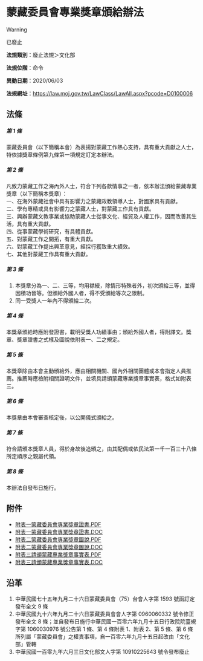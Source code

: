 # 蒙藏委員會專業獎章頒給辦法


> [!WARNING]
> 已廢止


**法規類別**：廢止法規＞文化部

**法規位階**：命令

**異動日期**：2020/06/03  

**法規網址**：https://law.moj.gov.tw/LawClass/LawAll.aspx?pcode=D0100006



## 法條
##### 第 1 條
蒙藏委員會（以下簡稱本會）為表揚對蒙藏工作熱心支持，具有重大貢獻之人士，特依據獎章條例第九條第一項規定訂定本辦法。

##### 第 2 條
凡致力蒙藏工作之海內外人士，符合下列各款情事之一者，依本辦法頒給蒙藏專業獎章（以下簡稱本獎章）：  
一、在海外蒙藏社會中具有影響力之蒙藏政教領導人士，對國家具有貢獻。  
二、學有專精或具有影響力之蒙藏人士，對蒙藏工作具有貢獻。  
三、興辦蒙藏文教事業或協助蒙藏人士從事文化、經貿及人權工作，因而改善其生活，具有重大貢獻。  
四、從事蒙藏學術研究，有具體貢獻。  
五、對蒙藏工作之開拓，有重大貢獻。  
六、對蒙藏工作提出興革意見，經採行獲致重大績效。  
七、其他對蒙藏工作具有重大貢獻。

##### 第 3 條
1. 本獎章分為一、二、三等，均用襟綬，除情形特殊者外，初次頒給三等，並得因積功晉等。但頒給外國人者，得不受頒給等次之限制。
1. 同一受獎人一年內不得頒給二次。

##### 第 4 條
本獎章頒給時應附發證書，載明受獎人功績事由；頒給外國人者，得附譯文。獎章、獎章證書之式樣及圖說依附表一、二之規定。

##### 第 5 條
本獎章除由本會主動頒給外，應由相關機關、國內外相關團體或本會指定人員推薦。推薦時應檢附相關證明文件，並填具請頒蒙藏專業獎章事實表，格式如附表三。

##### 第 6 條
本獎章由本會審查核定後，以公開儀式頒給之。

##### 第 7 條
符合請頒本獎章人員，得於身故後追頒之，由其配偶或依民法第一千一百三十八條所定順序之親屬代領。

##### 第 8 條
本辦法自發布日施行。
## 附件
* [附表一蒙藏委員會專業獎章證書.PDF](https://law.moj.gov.tw/LawClass/LawGetFile.ashx?FileId=0000234201)
* [附表一蒙藏委員會專業獎章證書.DOC](https://law.moj.gov.tw/LawClass/LawGetFile.ashx?FileId=0000047231)
* [附表二蒙藏委員會專業獎章圖說.PDF](https://law.moj.gov.tw/LawClass/LawGetFile.ashx?FileId=0000234202)
* [附表二蒙藏委員會專業獎章圖說.DOC](https://law.moj.gov.tw/LawClass/LawGetFile.ashx?FileId=0000047232)
* [附表三請頒蒙藏專業獎章事實表.PDF](https://law.moj.gov.tw/LawClass/LawGetFile.ashx?FileId=0000234203)
* [附表三請頒蒙藏專業獎章事實表.DOC](https://law.moj.gov.tw/LawClass/LawGetFile.ashx?FileId=0000047233)
## 沿革
1. 中華民國七十五年九月二十六日蒙藏委員會（75）台會人字第 1593 號函訂定發布全文 9  條
1. 中華民國九十六年九月二十六日蒙藏委員會會人字第 0960060332 號令修正發布全文 8  條；並自發布日施行中華民國一百零六年九月十五日行政院院臺規字第 1060030976 號公告第 1  條、第 4  條附表 1、附表 2、第 5  條、第 6  條所列屬「蒙藏委員會」之權責事項，自一百零六年九月十五日起改由「文化部」管轄
1. 中華民國一百零九年六月三日文化部文人字第 10910225643  號令發布廢止
